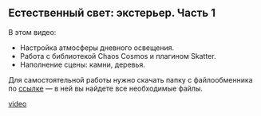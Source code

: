 ## Естественный свет: экстерьер. Часть 1

В этом видео:

- Настройка атмосферы дневного освещения.  
- Работа с библиотекой Chaos Cosmos и плагином Skatter.
- Наполнение сцены: камни, деревья.

Для самостоятельной работы нужно скачать папку c файлообменника по [ссылке](https://app.box.com/s/3j85qweo1jeslnin4r386tpntel7pfg5) — в ней вы найдете все необходимые файлы.

[video](https://player.softculture.cc/embed/online/SVR/SVR_15.24.05_L4-1_Exterior_Nightlight_Part1)
